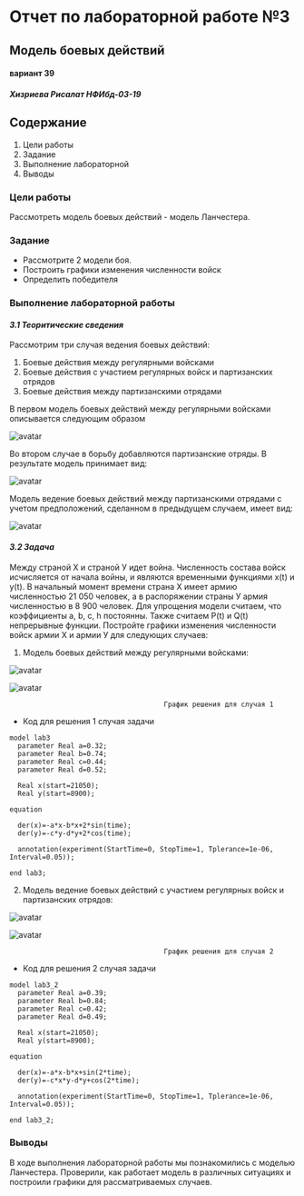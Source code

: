 # **Отчет по лабораторной работе №3**
## **Модель боевых действий**
#### вариант 39
#### *Хизриева Рисалат НФИбд-03-19*



## **Содержание**
1. Цели работы
2. Задание
3. Выполнение лабораторной
4. Выводы



### **Цели работы**
Рассмотреть модель боевых действий - модель Ланчестера.

### **Задание**
* Рассмотрите 2 модели боя.
* Построить графики изменения численности войск
* Определить победителя


### **Выполнение лабораторной работы**
#### *3.1 Теоритические сведения*

Рассмотрим три случая ведения боевых действий:

1. Боевые действия между регулярными войсками
2. Боевые действия с участием регулярных войск и партизанских
отрядов
3. Боевые действия между партизанскими отрядами 

В первом модель боевых действий между регулярными войсками
описывается следующим образом

![avatar](./screenshots/b3.PNG)

Во втором случае в борьбу добавляются партизанские отряды. В результате модель принимает вид:

![avatar](./screenshots/b4.PNG)

Модель ведение боевых действий между партизанскими отрядами с учетом
предположений, сделанном в предыдущем случаем, имеет вид:

![avatar](./screenshots/b5.PNG)


#### *3.2 Задача*

Между страной Х и страной У идет война. Численность состава войск
исчисляется от начала войны, и являются временными функциями
x(t) и y(t). В начальный момент времени страна Х имеет армию численностью 21 050 человек, а
в распоряжении страны У армия численностью в 8 900 человек. Для упрощения
модели считаем, что коэффициенты a, b, c, h постоянны. Также считаем P(t) и Q(t) непрерывные функции.
Постройте графики изменения численности войск армии Х и армии У для
следующих случаев:

1. Модель боевых действий между регулярными войсками:

![avatar](./screenshots/b1.PNG)

![avatar](./screenshots/lab3%20pic1.PNG)

                                          График решения для случая 1

* Код для решения 1 случая задачи
```
model lab3
  parameter Real a=0.32;
  parameter Real b=0.74;
  parameter Real c=0.44;
  parameter Real d=0.52;
  
  Real x(start=21050);
  Real y(start=8900);
  
equation

  der(x)=-a*x-b*x+2*sin(time);
  der(y)=-c*y-d*y+2*cos(time);
  
  annotation(experiment(StartTime=0, StopTime=1, Tplerance=1e-06, Interval=0.05));

end lab3;
```

2. Модель ведение боевых действий с участием регулярных войск и
партизанских отрядов:

![avatar](./screenshots/b2.PNG)



![avatar](./screenshots/lab3%20pic2.PNG)

                                          График решения для случая 2


* Код для решения 2 случая задачи
```
model lab3_2
  parameter Real a=0.39;
  parameter Real b=0.84;
  parameter Real c=0.42;
  parameter Real d=0.49;
  
  Real x(start=21050);
  Real y(start=8900);
  
equation

  der(x)=-a*x-b*x+sin(2*time);
  der(y)=-c*x*y-d*y+cos(2*time);
  
  annotation(experiment(StartTime=0, StopTime=1, Tplerance=1e-06, Interval=0.05));

end lab3_2;
```




### **Выводы**
В ходе выполнения лабораторной работы мы познакомились с моделью Ланчестера. Проверили, как работает модель в различных ситуациях и построили графики для рассматриваемых случаев.